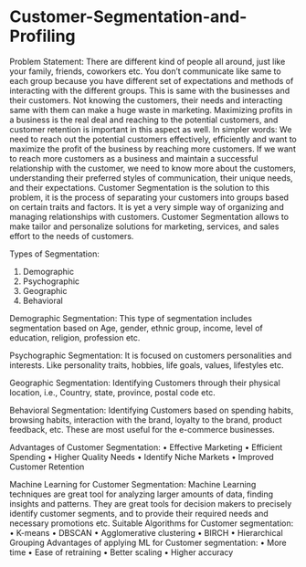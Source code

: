 # Customer-Segmentation-and-Profiling

Problem Statement:
There are different kind of people all around, just like your family, friends, coworkers etc. You don’t communicate like same to each group because you have different set of expectations and methods of interacting with the different groups. This is same with the businesses and their customers. Not knowing the customers, their needs and interacting same with them can make a huge waste in marketing. Maximizing profits in a business is the real deal and reaching to the potential customers, and customer retention is important in this aspect as well.
In simpler words:
We need to reach out the potential customers effectively, efficiently and want to maximize the profit of the business by reaching more customers.
If we want to reach more customers as a business and maintain a successful relationship with the customer, we need to know more about the customers, understanding their preferred styles of communication, their unique needs, and their expectations.
Customer Segmentation is the solution to this problem, it is the process of separating your customers into groups based on certain traits and factors. It is yet a very simple way of organizing and managing relationships with customers. Customer Segmentation allows to make tailor and personalize solutions for marketing, services, and sales effort to the needs of customers. 

Types of Segmentation:
1.	Demographic
2.	Psychographic
3.	Geographic
4.	Behavioral

Demographic Segmentation:
This type of segmentation includes segmentation based on Age, gender, ethnic group, income, level of education, religion, profession etc.

Psychographic Segmentation:
It is focused on customers personalities and interests. Like personality traits, hobbies, life goals, values, lifestyles etc.

Geographic Segmentation:
Identifying Customers through their physical location, i.e., Country, state, province, postal code etc.

Behavioral Segmentation:
Identifying Customers based on spending habits, browsing habits, interaction with the brand, loyalty to the brand, product feedback, etc. These are most useful for the e-commerce businesses.


Advantages of Customer Segmentation:
•	Effective Marketing
•	Efficient Spending
•	Higher Quality Needs
•	Identify Niche Markets
•	Improved Customer Retention

Machine Learning for Customer Segmentation:
Machine Learning techniques are great tool for analyzing larger amounts of data, finding insights and patterns. They are great tools for decision makers to precisely identify customer segments, and to provide their required needs and necessary promotions etc.
Suitable Algorithms for Customer segmentation:
•	K-means
•	DBSCAN
•	Agglomerative clustering
•	BIRCH
•	Hierarchical Grouping
Advantages of applying ML for Customer segmentation:
•	More time
•	Ease of retraining
•	Better scaling
•	Higher accuracy
